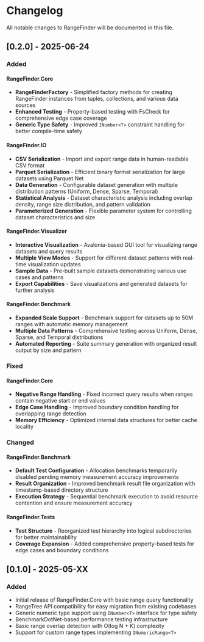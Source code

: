 # Changelog

All notable changes to RangeFinder will be documented in this file.

## [0.2.0] - 2025-06-24

### Added

#### RangeFinder.Core

- **RangeFinderFactory** - Simplified factory methods for creating RangeFinder instances from tuples, collections, and various data sources
- **Enhanced Testing** - Property-based testing with FsCheck for comprehensive edge case coverage
- **Generic Type Safety** - Improved `INumber<T>` constraint handling for better compile-time safety

#### RangeFinder.IO

- **CSV Serialization** - Import and export range data in human-readable CSV format
- **Parquet Serialization** - Efficient binary format serialization for large datasets using Parquet.Net
- **Data Generation** - Configurable dataset generation with multiple distribution patterns (Uniform, Dense, Sparse, Temporal)
- **Statistical Analysis** - Dataset characteristic analysis including overlap density, range size distribution, and pattern validation
- **Parameterized Generation** - Flexible parameter system for controlling dataset characteristics and size

#### RangeFinder.Visualizer

- **Interactive Visualization** - Avalonia-based GUI tool for visualizing range datasets and query results
- **Multiple View Modes** - Support for different dataset patterns with real-time visualization updates
- **Sample Data** - Pre-built sample datasets demonstrating various use cases and patterns
- **Export Capabilities** - Save visualizations and generated datasets for further analysis

#### RangeFinder.Benchmark

- **Expanded Scale Support** - Benchmark support for datasets up to 50M ranges with automatic memory management
- **Multiple Data Patterns** - Comprehensive testing across Uniform, Dense, Sparse, and Temporal distributions
- **Automated Reporting** - Suite summary generation with organized result output by size and pattern

### Fixed

#### RangeFinder.Core

- **Negative Range Handling** - Fixed incorrect query results when ranges contain negative start or end values
- **Edge Case Handling** - Improved boundary condition handling for overlapping range detection
- **Memory Efficiency** - Optimized internal data structures for better cache locality

### Changed

#### RangeFinder.Benchmark

- **Default Test Configuration** - Allocation benchmarks temporarily disabled pending memory measurement accuracy improvements
- **Result Organization** - Improved benchmark result file organization with timestamp-based directory structure
- **Execution Strategy** - Sequential benchmark execution to avoid resource contention and ensure measurement accuracy

#### RangeFinder.Tests

- **Test Structure** - Reorganized test hierarchy into logical subdirectories for better maintainability
- **Coverage Expansion** - Added comprehensive property-based tests for edge cases and boundary conditions

## [0.1.0] - 2025-05-XX

### Added

- Initial release of RangeFinder.Core with basic range query functionality
- RangeTree API compatibility for easy migration from existing codebases
- Generic numeric type support using `INumber<T>` interface for type safety
- BenchmarkDotNet-based performance testing infrastructure
- Basic range overlap detection with O(log N + K) complexity
- Support for custom range types implementing `INumericRange<T>`
